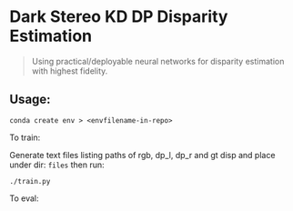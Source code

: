# Dark Stereo KD DP Disparity Estimation 

> Using practical/deployable neural networks for disparity estimation with highest fidelity.

## Usage:

`conda create env > <envfilename-in-repo>`


To train:

Generate text files listing paths of rgb, dp_l, dp_r and gt disp and place under dir: `files` then run:

`./train.py`

To eval:
